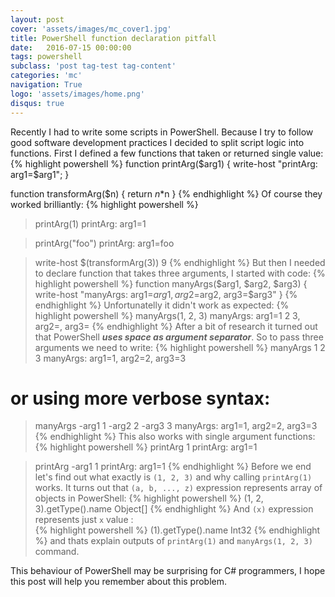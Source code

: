 ```yaml
---
layout: post
cover: 'assets/images/mc_cover1.jpg'
title: PowerShell function declaration pitfall
date:   2016-07-15 00:00:00
tags: powershell
subclass: 'post tag-test tag-content'
categories: 'mc'
navigation: True
logo: 'assets/images/home.png'
disqus: true
---
```


Recently I had to write some scripts in PowerShell.
Because I try to follow good software development practices I decided to split
script logic into functions. First I defined a few functions
that taken or returned single value:
{% highlight powershell %}
function printArg($arg1) {
    write-host "printArg: arg1=$arg1";
}
    
function transformArg($n) {
    return $n*$n
}
{% endhighlight %}
Of course they worked brilliantly:
{% highlight powershell %}
> printArg(1)
printArg: arg1=1
    
> printArg("foo")
printArg: arg1=foo
    
> write-host $(transformArg(3))
9
{% endhighlight %}
But then I needed to declare function that takes three arguments,
I started with code:
{% highlight powershell %}
function manyArgs($arg1, $arg2, $arg3) {
    write-host "manyArgs: arg1=$arg1, arg2=$arg2, arg3=$arg3"
}
{% endhighlight %}
Unfortunatelly it didn't work as expected:
{% highlight powershell %}
> manyArgs(1, 2, 3)
manyArgs: arg1=1 2 3, arg2=, arg3=
{% endhighlight %}
After a bit of research
it turned out that PowerShell ***uses space as argument separator***.
So to pass three arguments we need to write:
{% highlight powershell %}
> manyArgs 1 2 3
manyArgs: arg1=1, arg2=2, arg3=3
    
# or using more verbose syntax:
> manyArgs -arg1 1 -arg2 2 -arg3 3
manyArgs: arg1=1, arg2=2, arg3=3
{% endhighlight %}
This also works with single argument functions:
{% highlight powershell %}
> printArg 1
printArg: arg1=1
    
> printArg -arg1 1
printArg: arg1=1
{% endhighlight %}
Before we end let's find out what exactly is `(1, 2, 3)` 
and why calling `printArg(1)` works. 
It turns out that
`(a, b, ..., z)` expression represents array of objects in PowerShell:
{% highlight powershell %}
> (1, 2, 3).getType().name
Object[]
{% endhighlight %}
And `(x)` expression represents just `x` value :   
{% highlight powershell %}
> (1).getType().name
Int32
{% endhighlight %}
and thats explain outputs of `printArg(1)` and `manyArgs(1, 2, 3)` command.

This behaviour of PowerShell may be surprising for C# programmers,
I hope this post will help you remember about this problem.

